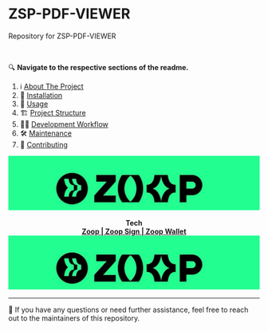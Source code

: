 # ZSP-PDF-VIEWER

Repository for ZSP-PDF-VIEWER

<!-- PROJECT LOGO -->
<br />

🔍 **Navigate to the respective sections of the readme.**

1. ℹ️  [About The Project](documentation/ABOUT.md)
4. 🚀  [Installation](documentation/INSTALLATION.md)
5. 🚂  [Usage](documentation/USAGE.md)
6. 🏗️  [Project Structure](documentation/FOLDER_STRUCTURE.md)
7. 👨‍💻  [Development Workflow](documentation/DEV_WORKFLOW.md)
8. 🛠️  [Maintenance](documentation/MAINTENANCE.md)
9. 🤝  [Contributing](documentation/CONTRIBUTING.md)


<p align="center">
  <img 
    src="images/zoop_logo.jpg"/>
</p>
<p align="center" style="font-weight: bold">Tech<br/>
  <a href="https://zoop.one/">Zoop | Zoop Sign | Zoop Wallet</a>
  <img 
    src="images/zoop_logo.jpg"/>
</p>

[confluence-shield]: https://img.shields.io/badge/confluence-%23172BF4.svg?style=for-the-badge&logo=confluence&logoColor=white
[confluence-url]: https://zoop.atlassian.net/wiki/spaces/ZTD/pages/839155919/ZoopVault+-+Cryptography+Service
[jira-shield]: https://img.shields.io/badge/jira-%230A0FFF.svg?style=for-the-badge&logo=jira&logoColor=white
[jira-url]: https://zoop.atlassian.net/browse/ZSTACK-3543
[issues-shield]: https://img.shields.io/github/issues/github_username/repo_name.svg?style=for-the-badge
[issues-url]: https://github.com/github_username/repo_name/issues
[postman-shield]: https://img.shields.io/badge/Postman-FF6C37?style=for-the-badge&logo=postman&logoColor=white
[postman-url]: https://zoopkyc.postman.co/workspace/d72fcd78-7f06-4b38-8ad2-28c32f077e1f
[postgres-shield]: https://img.shields.io/badge/postgres-%23316192.svg?style=for-the-badge&logo=postgresql&logoColor=white
[migrations-url]: https://github.com/zoop/friday-migrations
[infra-shield]: https://img.shields.io/badge/kubernetes-%23326ce5.svg?style=for-the-badge&logo=kubernetes&logoColor=white
[infra-url]: https://github.com/zoop/stack-infra/tree/main/friday
[sm-shield]: https://img.shields.io/badge/GoogleCloud-%234285F4.svg?style=for-the-badge&logo=google-cloud&logoColor=white
[sm-url]: https://console.cloud.google.com/security/secret-manager?project=zoop-one-development
[product-screenshot]: images/screenshot.png
[Golang]: https://img.shields.io/badge/go-%2300ADD8.svg?style=for-the-badge&logo=go&logoColor=white
[Go-url]: go.dev
[gin-shield]: https://img.shields.io/badge/Gin-008ECF.svg?style=for-the-badge&logo=Gin&logoColor=white
[gin-url]: https://gin-gonic.com/
[GCP]: https://img.shields.io/badge/GoogleCloud-%234285F4.svg?style=for-the-badge&logo=google-cloud&logoColor=white
[GCP-url]: https://console.cloud.google.com/security/secret-manager?project=zoop-one-development
[Postgres]: https://img.shields.io/badge/postgres-%23316192.svg?style=for-the-badge&logo=postgresql&logoColor=white
[postgres-url]: https://linkedin.com/in/linkedin_username

---

📌 If you have any questions or need further assistance, feel free to reach out to the maintainers of this repository.
